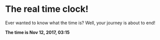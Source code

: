 # The real time clock!

Ever wanted to know what the time is? Well, your journey is about to end!

**The time is Nov 12, 2017, 03:15**